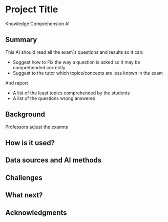 # Project Title
Knowledge Comprehension AI

## Summary
This AI should read all the exam´s questions and results so it can:
* Suggest how to Fix the way a question is asked so it may be comprehended correctly.
* Suggest to the tutor which topics/concepts are less known in the exam

And report
* A list of the least topics comprehended by the students
* A list of the questions wrong answered

## Background
Professors adjust the examns 



## How is it used?




## Data sources and AI methods


## Challenges



## What next?


## Acknowledgments
